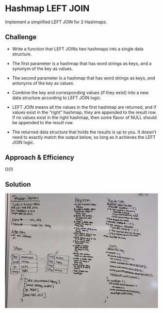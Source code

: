 # Hashmap LEFT JOIN
Implement a simplified LEFT JOIN for 2 Hashmaps.

## Challenge
* Write a function that LEFT JOINs two hashmaps into a single data structure.

* The first parameter is a hashmap that has word strings as keys, and a synonym of the key as values.

* The second parameter is a hashmap that has word strings as keys, and antonyms of the key as values.

* Combine the key and corresponding values (if they exist) into a new data structure according to LEFT JOIN logic.

* LEFT JOIN means all the values in the first hashmap are returned, and if values exist in the “right” hashmap, they are appended to the result row. If no values exist in the right hashmap, then some flavor of NULL should be appended to the result row.
* The returned data structure that holds the results is up to you. It doesn’t need to exactly match the output below, so long as it achieves the LEFT JOIN logic.

## Approach & Efficiency
O(1)

## Solution
![UML](./assets/UML-33.JPG)